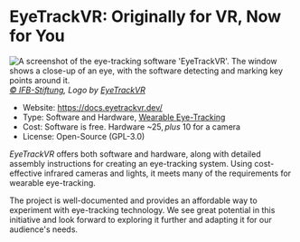 # EyeTrackVR: Originally for VR, Now for You

![](/eyetrackvr.jpg "A screenshot of the eye-tracking software 'EyeTrackVR'. The window shows a close-up of an eye, with the software detecting and marking key points around it.")
_[© IFB-Stiftung](https://ifb-stiftung.de/), Logo by [EyeTrackVR](https://docs.eyetrackvr.dev/)_

- Website: https://docs.eyetrackvr.dev/
- Type: Software and Hardware, [Wearable Eye-Tracking](/02-basic-knowledge/02-eye-tracking-what-is-this#wearable-based-eye-tracking)
- Cost: Software is free. Hardware ~$25, plus ~$10 for a camera
- License: Open-Source (GPL-3.0)

_EyeTrackVR_ offers both software and hardware, along with detailed assembly instructions for creating an eye-tracking system.
Using cost-effective infrared cameras and lights, it meets many of the requirements for wearable eye-tracking.

The project is well-documented and provides an affordable way to experiment with eye-tracking technology.
We see great potential in this initiative and look forward to exploring it further and adapting it for our audience's needs.

